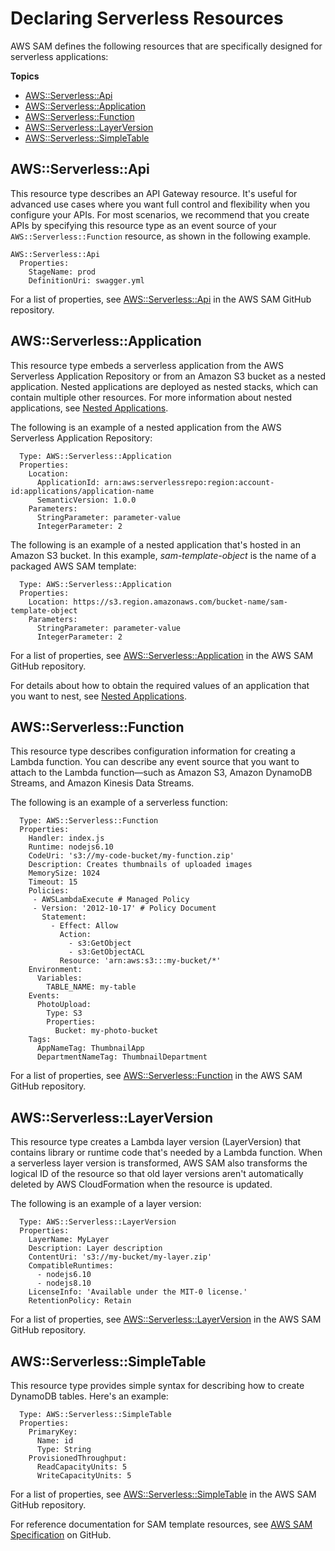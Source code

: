# Declaring Serverless Resources<a name="serverless-sam-template"></a>

AWS SAM defines the following resources that are specifically designed for serverless applications:

**Topics**
+ [AWS::Serverless::Api](#serverless-sam-template-api)
+ [AWS::Serverless::Application](#serverless-sam-template-application)
+ [AWS::Serverless::Function](#serverless-sam-template-function)
+ [AWS::Serverless::LayerVersion](#serverless-sam-template-layerversion)
+ [AWS::Serverless::SimpleTable](#serverless-sam-template-simpletable)

## AWS::Serverless::Api<a name="serverless-sam-template-api"></a>

This resource type describes an API Gateway resource\. It's useful for advanced use cases where you want full control and flexibility when you configure your APIs\. For most scenarios, we recommend that you create APIs by specifying this resource type as an event source of your `AWS::Serverless::Function` resource, as shown in the following example\.

```
AWS::Serverless::Api
  Properties:
    StageName: prod
    DefinitionUri: swagger.yml
```

For a list of properties, see [AWS::Serverless::Api](https://github.com/awslabs/serverless-application-model/blob/master/versions/2016-10-31.md#awsserverlessapi) in the AWS SAM GitHub repository\.

## AWS::Serverless::Application<a name="serverless-sam-template-application"></a>

This resource type embeds a serverless application from the AWS Serverless Application Repository or from an Amazon S3 bucket as a nested application\. Nested applications are deployed as nested stacks, which can contain multiple other resources\. For more information about nested applications, see [Nested Applications](serverless-sam-template-nested-applications.md)\.

The following is an example of a nested application from the AWS Serverless Application Repository:

```
  Type: AWS::Serverless::Application
  Properties:
    Location:
      ApplicationId: arn:aws:serverlessrepo:region:account-id:applications/application-name
      SemanticVersion: 1.0.0
    Parameters:
      StringParameter: parameter-value
      IntegerParameter: 2
```

The following is an example of a nested application that's hosted in an Amazon S3 bucket\. In this example, *sam\-template\-object* is the name of a packaged AWS SAM template:

```
  Type: AWS::Serverless::Application
  Properties:
    Location: https://s3.region.amazonaws.com/bucket-name/sam-template-object
    Parameters:
      StringParameter: parameter-value
      IntegerParameter: 2
```

For a list of properties, see [AWS::Serverless::Application](https://github.com/awslabs/serverless-application-model/blob/master/versions/2016-10-31.md#awsserverlessapplication) in the AWS SAM GitHub repository\.

For details about how to obtain the required values of an application that you want to nest, see [Nested Applications](serverless-sam-template-nested-applications.md)\.

## AWS::Serverless::Function<a name="serverless-sam-template-function"></a>

This resource type describes configuration information for creating a Lambda function\. You can describe any event source that you want to attach to the Lambda function—such as Amazon S3, Amazon DynamoDB Streams, and Amazon Kinesis Data Streams\.

The following is an example of a serverless function:

```
  Type: AWS::Serverless::Function
  Properties:
    Handler: index.js
    Runtime: nodejs6.10
    CodeUri: 's3://my-code-bucket/my-function.zip'
    Description: Creates thumbnails of uploaded images
    MemorySize: 1024
    Timeout: 15
    Policies:
     - AWSLambdaExecute # Managed Policy
     - Version: '2012-10-17' # Policy Document
       Statement:
         - Effect: Allow
           Action:
             - s3:GetObject
             - s3:GetObjectACL
           Resource: 'arn:aws:s3:::my-bucket/*'
    Environment:
      Variables:
        TABLE_NAME: my-table
    Events:
      PhotoUpload:
        Type: S3
        Properties:
          Bucket: my-photo-bucket
    Tags:
      AppNameTag: ThumbnailApp
      DepartmentNameTag: ThumbnailDepartment
```

For a list of properties, see [AWS::Serverless::Function](https://github.com/awslabs/serverless-application-model/blob/master/versions/2016-10-31.md#awsserverlessfunction) in the AWS SAM GitHub repository\.

## AWS::Serverless::LayerVersion<a name="serverless-sam-template-layerversion"></a>

This resource type creates a Lambda layer version \(LayerVersion\) that contains library or runtime code that's needed by a Lambda function\. When a serverless layer version is transformed, AWS SAM also transforms the logical ID of the resource so that old layer versions aren't automatically deleted by AWS CloudFormation when the resource is updated\.

The following is an example of a layer version:

```
  Type: AWS::Serverless::LayerVersion
  Properties:
    LayerName: MyLayer
    Description: Layer description
    ContentUri: 's3://my-bucket/my-layer.zip'
    CompatibleRuntimes:
      - nodejs6.10
      - nodejs8.10
    LicenseInfo: 'Available under the MIT-0 license.'
    RetentionPolicy: Retain
```

For a list of properties, see [AWS::Serverless::LayerVersion](https://github.com/awslabs/serverless-application-model/blob/master/versions/2016-10-31.md#awsserverlesslayerversion) in the AWS SAM GitHub repository\.

## AWS::Serverless::SimpleTable<a name="serverless-sam-template-simpletable"></a>

 This resource type provides simple syntax for describing how to create DynamoDB tables\. Here's an example:

```
  Type: AWS::Serverless::SimpleTable
  Properties:
    PrimaryKey:
      Name: id
      Type: String
    ProvisionedThroughput:
      ReadCapacityUnits: 5
      WriteCapacityUnits: 5
```

For a list of properties, see [AWS::Serverless::SimpleTable](https://github.com/awslabs/serverless-application-model/blob/master/versions/2016-10-31.md#awsserverlesssimpletable) in the AWS SAM GitHub repository\.

For reference documentation for SAM template resources, see [AWS SAM Specification](https://github.com/awslabs/serverless-application-model/blob/master/versions/2016-10-31.md) on GitHub\.

